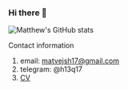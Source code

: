 ### Hi there 👋

![Matthew's GitHub stats](https://github-readme-stats.vercel.app/api?username=h13q17&theme=light&show_icons=true)
  
Contact information
  1. email: matvejsh17@gmail.com
  2. telegram: @h13q17
  3. [CV](https://drive.google.com/file/d/10yjJwwEAA57WNqPCnjsFuxRZK2RYT1dN/view?usp=sharing)




<!--
**matvejsh17/matvejsh17** is a ✨ _special_ ✨ repository because its `README.md` (this file) appears on your GitHub profile.

Here are some ideas to get you started:

- 🔭 I’m currently working on ...
- 🌱 I’m currently learning ...
- 👯 I’m looking to collaborate on ...
- 🤔 I’m looking for help with ...
- 💬 Ask me about ...
- 📫 How to reach me: ...
- 😄 Pronouns: ...
- ⚡ Fun fact: ...
-->
